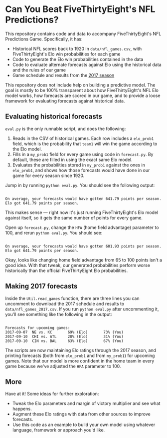 # Can You Beat FiveThirtyEight's NFL Predictions?

This repository contains code and data to accompany FiveThirtyEight's NFL Predictions Game. Specifically, it has:

* Historical NFL scores back to 1920 in `data/nfl_games.csv`, with FiveThirtyEight's Elo win probabilities for each game
* Code to generate the Elo win probabilities contained in the data
* Code to evaluate alternate forecasts against Elo using the historical data and the rules of our game
* Game schedule and results from the [2017 season](https://projects.fivethirtyeight.com/nfl-api/2017/nfl_games_2017.csv)

This repository does not include help on building a predictive model. The goal is mostly to be 100% transparent about how FiveThirtyEight's NFL Elo model works, how forecasts are scored in our game, and to provide a loose framework for evaluating forecasts against historical data.

## Evaluating historical forecasts

`eval.py` is the only runnable script, and does the following:

1. Reads in the CSV of historical games. Each row includes a `elo_prob1` field, which is the probability that `team1` will win the game according to the Elo model.
2. Fills in a `my_prob1` field for every game using code in `forecast.py`. By default, these are filled in using the exact same Elo model.
3. Evaluates the probabilities stored in `my_prob1` against the ones in `elo_prob1`, and shows how those forecasts would have done in our game for every season since 1920.

Jump in by running `python eval.py`. You should see the following output:

```

On average, your forecasts would have gotten 641.79 points per season. Elo got 641.79 points per season.

```

This makes sense — right now it's just running FiveThirtyEight's Elo model against itself, so it gets the same number of points for every game.

Open up `forecast.py`, change the `HFA` (home field advantage) parameter to 100, and rerun `python eval.py`. You should see:

```

On average, your forecasts would have gotten 601.93 points per season. Elo got 641.79 points per season.

```

Okay, looks like changing home field advantage from 65 to 100 points isn't a good idea. With that tweak, our generated probabilities perform worse historically than the official FiveThirtyEight Elo probabilities.

## Making 2017 forecasts

Inside the `Util.read_games` function, there are three lines you can uncomment to download the 2017 schedule and results to `data/nfl_games_2017.csv`. If you run `python eval.py` after uncommenting it, you'll see something like the following in the output:

```

Forecasts for upcoming games:
2017-09-07	NE vs. KC		69% (Elo)		73% (You)
2017-09-10	CHI vs. ATL		28% (Elo)		31% (You)
2017-09-10	CIN vs. BAL		63% (Elo)		67% (You)

```

The scripts are now maintaining Elo ratings through the 2017 season, and printing forecasts (both from `elo_prob1` and from `my_prob1`) for upcoming games. Note that our model is more confident in the home team in every game because we've adjusted the `HFA` parameter to 100.

## More

Have at it! Some ideas for further exploration:

* Tweak the Elo parameters and margin of victory multiplier and see what happens.
* Augment these Elo ratings with data from other sources to improve forecasts.
* Use this code as an example to build your own model using whatever language, framework or approach you'd like.